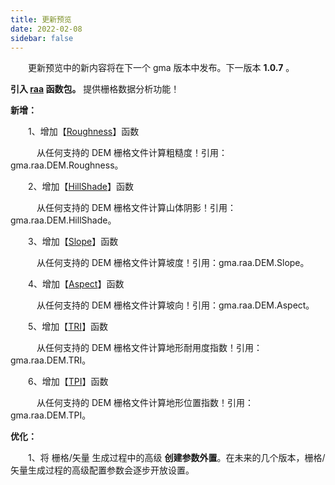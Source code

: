 ```yaml
---
title: 更新预览
date: 2022-02-08
sidebar: false
---
```


&emsp;　更新预览中的新内容将在下一个 gma 版本中发布。下一版本 **1.0.7** 。

<i class="fas fa-box"></i> **引入 [raa](/UserGuide/raa.html) 函数包。** 提供栅格数据分析功能！

<font color="#616AE5"><i class="fas fa-award"></i></font> **新增：**

&emsp;　1、增加【[Roughness](/UserGuide/raa.html#roughness)】函数

&emsp;　　从任何支持的 DEM 栅格文件计算粗糙度！引用：gma.raa.DEM.Roughness。

&emsp;　2、增加【[HillShade](/UserGuide/raa.html#hillshade)】函数

&emsp;　　从任何支持的 DEM 栅格文件计算山体阴影！引用：gma.raa.DEM.HillShade。

&emsp;　3、增加【[Slope](/UserGuide/raa.html#slope)】函数

&emsp;　　从任何支持的 DEM 栅格文件计算坡度！引用：gma.raa.DEM.Slope。

&emsp;　4、增加【[Aspect](/UserGuide/raa.html#aspect)】函数

&emsp;　　从任何支持的 DEM 栅格文件计算坡向！引用：gma.raa.DEM.Aspect。

&emsp;　5、增加【[TRI](/UserGuide/raa.html#tri)】函数

&emsp;　　从任何支持的 DEM 栅格文件计算地形耐用度指数！引用：gma.raa.DEM.TRI。

&emsp;　6、增加【[TPI](/UserGuide/raa.html#tpi)】函数

&emsp;　　从任何支持的 DEM 栅格文件计算地形位置指数！引用：gma.raa.DEM.TPI。

<font color="#3CB371"><i class="fab fa-superpowers"></i></font> **优化：**

&emsp;　1、将 栅格/矢量 生成过程中的高级 **创建参数外置**。在未来的几个版本，栅格/矢量生成过程的高级配置参数会逐步开放设置。
